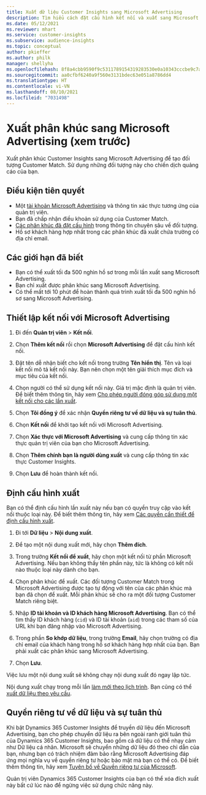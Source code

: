 ```yaml
---
title: Xuất dữ liệu Customer Insights sang Microsoft Advertising
description: Tìm hiểu cách đặt cấu hình kết nối và xuất sang Microsoft Advertising.
ms.date: 05/12/2021
ms.reviewer: mhart
ms.service: customer-insights
ms.subservice: audience-insights
ms.topic: conceptual
author: pkieffer
ms.author: philk
manager: shellyha
ms.openlocfilehash: 8f8a4cbb9590f9c5311789154319283530e0a10343cccbe9c7aec99765b4fbf2
ms.sourcegitcommit: aa0cfbf6240a9f560e3131bdec63e051a8786dd4
ms.translationtype: HT
ms.contentlocale: vi-VN
ms.lasthandoff: 08/10/2021
ms.locfileid: "7031498"
---
```

# <a name="export-segments-to-microsoft-advertising-preview"></a>Xuất phân khúc sang Microsoft Advertising (xem trước)

Xuất phân khúc Customer Insights sang Microsoft Advertising để tạo đối tượng Customer Match. Sử dụng những đối tượng này cho chiến dịch quảng cáo của bạn.

## <a name="prerequisites"></a>Điều kiện tiên quyết

-   Một [tài khoản Microsoft Advertising](https://ads.microsoft.com/) và thông tin xác thực tương ứng của quản trị viên.
-   Bạn đã chấp nhận điều khoản sử dụng của Customer Match. 
-   [Các phân khúc đã đặt cấu hình](segments.md) trong thông tin chuyên sâu về đối tượng.
-   Hồ sơ khách hàng hợp nhất trong các phân khúc đã xuất chứa trường có địa chỉ email.

## <a name="known-limitations"></a>Các giới hạn đã biết

- Bạn có thể xuất tối đa 500 nghìn hồ sơ trong mỗi lần xuất sang Microsoft Advertising.
- Bạn chỉ xuất được phân khúc sang Microsoft Advertising.
- Có thể mất tới 10 phút để hoàn thành quá trình xuất tối đa 500 nghìn hồ sơ sang Microsoft Advertising. 


## <a name="set-up-the-connection-to-microsoft-advertising"></a>Thiết lập kết nối với Microsoft Advertising

1. Đi đến **Quản trị viên** > **Kết nối**.

1. Chọn **Thêm kết nối** rồi chọn **Microsoft Advertising** để đặt cấu hình kết nối.

1. Đặt tên dễ nhận biết cho kết nối trong trường **Tên hiển thị**. Tên và loại kết nối mô tả kết nối này. Bạn nên chọn một tên giải thích mục đích và mục tiêu của kết nối.

1. Chọn người có thể sử dụng kết nối này. Giá trị mặc định là quản trị viên. Để biết thêm thông tin, hãy xem [Cho phép người đóng góp sử dụng một kết nối cho các lần xuất](connections.md#allow-contributors-to-use-a-connection-for-exports).

1. Chọn **Tôi đồng ý** để xác nhận **Quyền riêng tư về dữ liệu và sự tuân thủ**.

1. Chọn **Kết nối** để khởi tạo kết nối với Microsoft Advertising.

1. Chọn **Xác thực với Microsoft Advertising** và cung cấp thông tin xác thực quản trị viên của bạn cho Microsoft Advertising.

1. Chọn **Thêm chính bạn là người dùng xuất** và cung cấp thông tin xác thực Customer Insights.

1. Chọn **Lưu** để hoàn thành kết nối.

## <a name="configure-an-export"></a>Định cấu hình xuất

Bạn có thể định cấu hình lần xuất này nếu bạn có quyền truy cập vào kết nối thuộc loại này. Để biết thêm thông tin, hãy xem [Các quyền cần thiết để định cấu hình xuất](export-destinations.md#set-up-a-new-export).

1. Đi tới **Dữ liệu** > **Nội dung xuất**.

1. Để tạo một nội dung xuất mới, hãy chọn **Thêm đích**.

1. Trong trường **Kết nối để xuất**, hãy chọn một kết nối từ phần Microsoft Advertising. Nếu bạn không thấy tên phần này, tức là không có kết nối nào thuộc loại này dành cho bạn.

1. Chọn phân khúc để xuất. Các đối tượng Customer Match trong Microsoft Advertising được tạo tự động với tên của các phân khúc mà bạn đã chọn để xuất. Mỗi phân khúc sẽ cho ra một đối tượng Customer Match riêng biệt. 

1. Nhập **ID tài khoản và ID khách hàng Microsoft Advertising**. Bạn có thể tìm thấy ID khách hàng (`cid`) và ID tài khoản (`aid`) trong các tham số của URL khi bạn đăng nhập vào Microsoft Advertising.

1. Trong phần **So khớp dữ liệu**, trong trường **Email**, hãy chọn trường có địa chỉ email của khách hàng trong hồ sơ khách hàng hợp nhất của bạn. Bạn phải xuất các phân khúc sang Microsoft Advertising.

1. Chọn **Lưu**.

Việc lưu một nội dung xuất sẽ không chạy nội dung xuất đó ngay lập tức.

Nội dung xuất chạy trong mỗi lần [làm mới theo lịch trình](system.md#schedule-tab). Bạn cũng có thể [xuất dữ liệu theo yêu cầu](export-destinations.md#run-exports-on-demand). 


## <a name="data-privacy-and-compliance"></a>Quyền riêng tư về dữ liệu và sự tuân thủ

Khi bật Dynamics 365 Customer Insights để truyền dữ liệu đến Microsoft Advertising, bạn cho phép chuyển dữ liệu ra bên ngoài ranh giới tuân thủ của Dynamics 365 Customer Insights, bao gồm cả dữ liệu có thể nhạy cảm như Dữ liệu cá nhân. Microsoft sẽ chuyển những dữ liệu đó theo chỉ dẫn của bạn, nhưng bạn có trách nhiệm đảm bảo rằng Microsoft Advertising đáp ứng mọi nghĩa vụ về quyền riêng tư hoặc bảo mật mà bạn có thể có. Để biết thêm thông tin, hãy xem [Tuyên bố về Quyền riêng tư của Microsoft](https://go.microsoft.com/fwlink/?linkid=396732).

Quản trị viên Dynamics 365 Customer Insights của bạn có thể xóa đích xuất này bất cứ lúc nào để ngừng việc sử dụng chức năng này.
